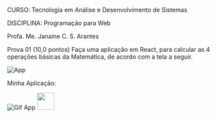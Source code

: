 CURSO: Tecnologia em Análise e Desenvolvimento de Sistemas 

DISCIPLINA: Programação para Web 

Profa. Me. Janaine C. S. Arantes 

Prova 01 (10,0 pontos) Faça uma aplicação em React, para calcular as 4 operações básicas da Matemática,  de acordo com a tela a seguir.

![App](https://ibb.co/NKzVKN9)

Minha Aplicação:

![Gif App](https://ibb.co/W6wnzyM)
<img src="https://ibb.co/W6wnzyM" width="40" height="40" />
